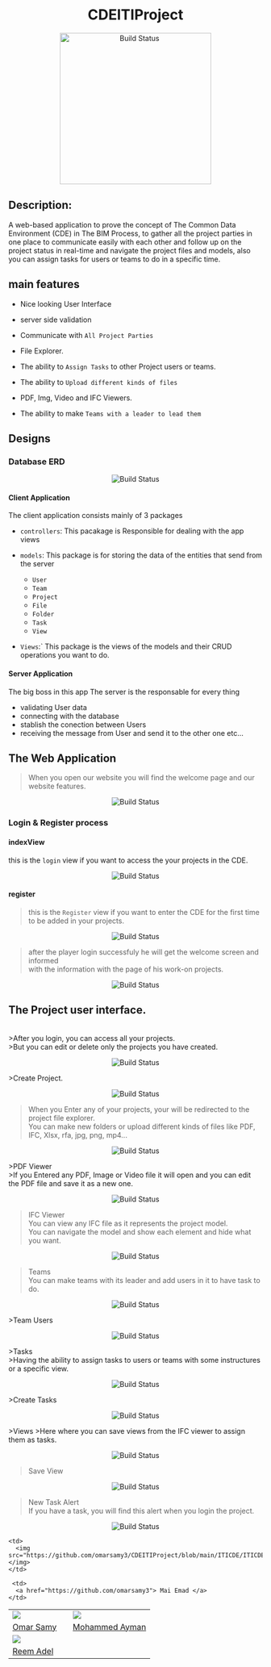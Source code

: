 

<h1 align="center"> CDEITIProject</h1>

<p align="center">
   <img src="https://github.com/omarsamy3/CDEITIProject/blob/main/ITICDE/ITICDE/wwwroot/dist/img/GitHubProjectPhotos/Logo.png" alt="Build Status" width="300">
</p>

## Description:
 
A web-based application to prove the concept of The Common Data Environment (CDE) in The BIM Process, to gather all the project parties in one place to communicate easily with each other and follow up on the project status in real-time and navigate the project files and models, also you can assign tasks for users or teams to do in a specific time.

## main features

- Nice looking User Interface

- server side validation

- Communicate with `All Project Parties`

- File Explorer.

- The ability to `Assign Tasks` to other Project users or teams.

- The ability to `Upload different kinds of files` 

- PDF, Img, Video and IFC Viewers.

- The ability to make `Teams with a leader to lead them`

## Designs

### Database ERD
<p align="center">
       <img src="https://github.com/omarsamy3/CDEITIProject/blob/main/ITICDE/ITICDE/wwwroot/dist/img/GitHubProjectPhotos/Database.png" alt="Build Status">
</p>

#### Client Application

The client application consists mainly of 3 packages

- `controllers`: This pacakage is Responsible for dealing with the app views

- `models`: This package is for storing the data of the entities that send from the server
    - `User`
    - `Team`
    - `Project`
    - `File`
    - `Folder`
    - `Task`
    - `View`

- `Views`:` This package is the views of the models and their CRUD operations you want to do.
    
#### Server Application

The big boss in this  app The server is the responsable for every thing
- validating User data
- connecting with the database 
- stablish the conection between Users
- receiving the message from User and send it to the other one etc...


## The Web Application

>When you open our website you will find the welcome page and our website features.
   
<p align="center">
    <img src="https://github.com/omarsamy3/CDEITIProject/blob/main/ITICDE/ITICDE/wwwroot/dist/img/GitHubProjectPhotos/Welcome.png" alt="Build Status">
</p>


### Login & Register process

#### indexView
this is the `login` view if you want to access the your projects in the CDE.
<p align="center">
       <img src="https://github.com/omarsamy3/CDEITIProject/blob/main/ITICDE/ITICDE/wwwroot/dist/img/GitHubProjectPhotos/Login.png" alt="Build Status">
</p>


#### register
>this is the `Register` view if you want to enter the CDE for the first time to be added in your projects.

<p align="center">
    <img src="https://github.com/omarsamy3/CDEITIProject/blob/main/ITICDE/ITICDE/wwwroot/dist/img/GitHubProjectPhotos/Register.png" alt="Build Status">
</p>


>after the player login successfuly he will get the welcome screen and informed <br>
>with the information with the page of his work-on projects.
<p align="center">
       <img src="https://github.com/omarsamy3/CDEITIProject/blob/main/ITICDE/ITICDE/wwwroot/dist/img/GitHubProjectPhotos/Projects.png" alt="Build Status">
</p>

## The Project user interface.
<br>
>After you login, you can access all your projects. <br>
>But you can edit or delete only the projects you have created.

<p align="center">
       <img src="https://github.com/omarsamy3/CDEITIProject/blob/main/ITICDE/ITICDE/wwwroot/dist/img/GitHubProjectPhotos/Access%20Projects.png" alt="Build Status">
</p>
>Create Project.
<p align="center">
       <img src="https://github.com/omarsamy3/CDEITIProject/blob/main/ITICDE/ITICDE/wwwroot/dist/img/GitHubProjectPhotos/CreateProject.png" alt="Build Status">
</p>

>When you Enter any of your projects, your will be redirected to the project file explorer. <br>
>You can make new folders or upload different kinds of files like PDF, IFC, Xlsx, rfa, jpg, png, mp4...
<p align="center">
       <img src="https://github.com/omarsamy3/CDEITIProject/blob/main/ITICDE/ITICDE/wwwroot/dist/img/GitHubProjectPhotos/File%20Explorer.png" alt="Build Status">
</p>
>PDF Viewer <br>
>If you Entered any PDF, Image or Video file it will open and you can edit the PDF file and save it as a new one.
<p align="center">
       <img src="https://github.com/omarsamy3/CDEITIProject/blob/main/ITICDE/ITICDE/wwwroot/dist/img/GitHubProjectPhotos/PDF%20Viewer.png" alt="Build Status">
</p>

>IFC Viewer <br>
>You can view any IFC file as it represents the project model. <br>
>You can navigate the model and show each element and hide what you want.
<p align="center">
       <img src="https://github.com/omarsamy3/CDEITIProject/blob/main/ITICDE/ITICDE/wwwroot/dist/img/GitHubProjectPhotos/IFC%20Viewer.png" alt="Build Status">
</p>

>Teams <br>
>You can make teams with its leader and add users in it to have task to do.
<p align="center">
       <img src="https://github.com/omarsamy3/CDEITIProject/blob/main/ITICDE/ITICDE/wwwroot/dist/img/GitHubProjectPhotos/Teams.png" alt="Build Status">
</p>
>Team Users
<p align="center">
       <img src="https://github.com/omarsamy3/CDEITIProject/blob/main/ITICDE/ITICDE/wwwroot/dist/img/GitHubProjectPhotos/Team%20Users.png" alt="Build Status">
</p>
>Tasks <br>
>Having the ability to assign tasks to users or teams with some instructures or a specific view.
<p align="center">
       <img src="https://github.com/omarsamy3/CDEITIProject/blob/main/ITICDE/ITICDE/wwwroot/dist/img/GitHubProjectPhotos/Tasks.png" alt="Build Status">
</p>
>Create Tasks
<p align="center">
       <img src="https://github.com/omarsamy3/CDEITIProject/blob/main/ITICDE/ITICDE/wwwroot/dist/img/GitHubProjectPhotos/CreateTask.png" alt="Build Status">
</p>
>Views
>Here where you can save views from the IFC viewer to assign them as tasks.
<p align="center">
       <img src="https://github.com/omarsamy3/CDEITIProject/blob/main/ITICDE/ITICDE/wwwroot/dist/img/GitHubProjectPhotos/Views.png" alt="Build Status">
</p>

>Save View
<p align="center">
       <img src="https://github.com/omarsamy3/CDEITIProject/blob/main/ITICDE/ITICDE/wwwroot/dist/img/GitHubProjectPhotos/Save%20View.png" alt="Build Status">
</p>

>New Task Alert <br>
>If you have a task, you will find this alert when you login the project.
<p align="center">
       <img src="https://github.com/omarsamy3/CDEITIProject/blob/main/ITICDE/ITICDE/wwwroot/dist/img/GitHubProjectPhotos/New%20Task%20Alert.png" alt="Build Status">
</p>


<table>
  <tr>
    <td>
      <img src="https://github.com/omarsamy3/CDEITIProject/blob/main/ITICDE/ITICDE/wwwroot/dist/img//Omar.jpg"> </img>
    </td>
    <td>
    </td>
    <td>
      <img src="https://github.com/omarsamy3/CDEITIProject/blob/main/ITICDE/ITICDE/wwwroot/dist/img//Omar.jpg"></img>
    </td>
  </tr>
  <tr>
    <td>
      <a href="https://github.com/omarsamy3"> Omar Samy </a>
    </td>
   <td>
   </td>
    <td>
      <a href="https://github.com/omarsamy3"> Mohammed Ayman </a>
    </td>
  </tr>
   <tr>
    <td>
      <img src="https://github.com/omarsamy3/CDEITIProject/blob/main/ITICDE/ITICDE/wwwroot/dist/img//Omar.jpg"></img>
    </td>
    
    <td>
      <img src="https://github.com/omarsamy3/CDEITIProject/blob/main/ITICDE/ITICDE/wwwroot/dist/img//Omar.jpg"></img>
    </td>
  </tr>
 <tr>
    <td>
      <a href="https://github.com/omarsamy3"> Reem Adel </a>
    </td>
      
     <td>
      <a href="https://github.com/omarsamy3"> Mai Emad </a>
    </td>
  </tr>
</table>
